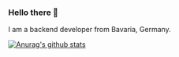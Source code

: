 ### Hello there 👋

I am a backend developer from Bavaria, Germany.

[![Anurag's github stats](https://github-readme-stats.vercel.app/api?username=tungbeier)](https://github.com/anuraghazra/github-readme-stats)
<!--
**tungbeier/tungbeier** is a ✨ _special_ ✨ repository because its `README.md` (this file) appears on your GitHub profile.

Here are some ideas to get you started:

- 🔭 I’m currently working on ...
- 🌱 I’m currently learning ...
- 👯 I’m looking to collaborate on ...
- 🤔 I’m looking for help with ...
- 💬 Ask me about ...
- 📫 How to reach me: ...
- 😄 Pronouns: ...
- ⚡ Fun fact: ...
-->
